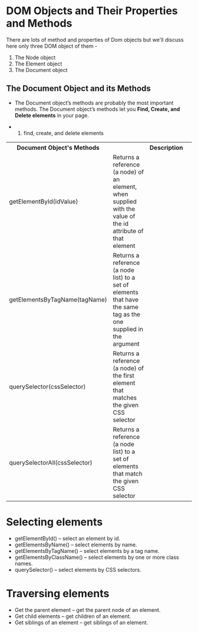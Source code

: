 # DOM Objects and Their Properties and Methods
There are lots of method and properties of Dom objects but we'll discuss here only three DOM object of them - 

1. The Node object
2. The Element object
3. The Document object

## The Document Object and its Methods

- The Document object’s methods are probably the most important methods. The Document object’s methods let you <b>Find, Create, and Delete elements</b> in your page. 

- 1. find, create, and delete elements


<table>
    <tr>
        <th>Document Object's Methods<th>
        <th>Description<th>
    </tr>
    <tr>
        <td>getElementById(idValue)</td>
        <td>Returns a reference (a node) of an element, when supplied 
with the value of the id attribute of that element</td>
    </tr>
    <tr>
        <td>getElementsByTagName(tagName)</td>
        <td>Returns a reference (a node list) to a set of elements 
that have the same tag as the one supplied in the 
argument</td>
    </tr>
    <tr>
        <td>querySelector(cssSelector)</td>
        <td>Returns a reference (a node) of the first element that 
matches the given CSS selector</td>
    </tr>
    <tr>
        <td>querySelectorAll(cssSelector)</td>
        <td>Returns a reference (a node list) to a set of elements that 
match the given CSS selector
</td>
    </tr>
</table>



# Selecting elements
- getElementById() – select an element by id.
- getElementsByName() – select elements by name.
- getElementsByTagName()  – select elements by a tag name.
- getElementsByClassName() – select elements by one or more class names.
- querySelector()  – select elements by CSS selectors.

# Traversing elements
- Get the parent element – get the parent node of an element.
- Get child elements – get children of an element.
- Get siblings of an element – get siblings of an element.